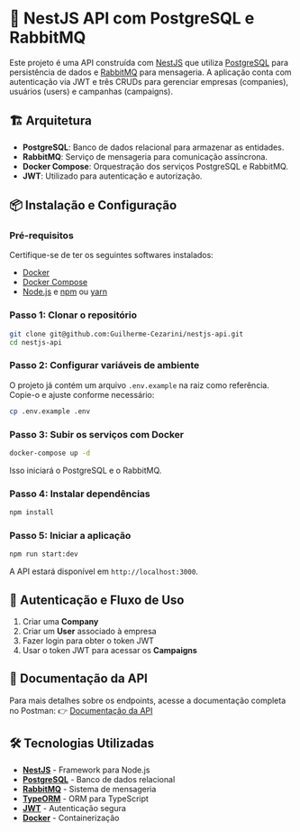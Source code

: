 # 🚀 NestJS API com PostgreSQL e RabbitMQ

Este projeto é uma API construída com [NestJS](https://nestjs.com/) que utiliza [PostgreSQL](https://www.postgresql.org/) para persistência de dados e [RabbitMQ](https://www.rabbitmq.com/) para mensageria. A aplicação conta com autenticação via JWT e três CRUDs para gerenciar empresas (companies), usuários (users) e campanhas (campaigns). 

## 🏗 Arquitetura
- **PostgreSQL**: Banco de dados relacional para armazenar as entidades.
- **RabbitMQ**: Serviço de mensageria para comunicação assíncrona.
- **Docker Compose**: Orquestração dos serviços PostgreSQL e RabbitMQ.
- **JWT**: Utilizado para autenticação e autorização.

## 📦 Instalação e Configuração

### Pré-requisitos
Certifique-se de ter os seguintes softwares instalados:
- [Docker](https://www.docker.com/)
- [Docker Compose](https://docs.docker.com/compose/)
- [Node.js](https://nodejs.org/) e [npm](https://www.npmjs.com/) ou [yarn](https://yarnpkg.com/)

### Passo 1: Clonar o repositório
```sh
git clone git@github.com:Guilherme-Cezarini/nestjs-api.git
cd nestjs-api
```

### Passo 2: Configurar variáveis de ambiente
O projeto já contém um arquivo `.env.example` na raiz como referência. Copie-o e ajuste conforme necessário:
```sh
cp .env.example .env
```

### Passo 3: Subir os serviços com Docker

```sh
docker-compose up -d
```

Isso iniciará o PostgreSQL e o RabbitMQ.

### Passo 4: Instalar dependências
```sh
npm install
```

### Passo 5: Iniciar a aplicação
```sh
npm run start:dev
```
A API estará disponível em `http://localhost:3000`.

## 🔑 Autenticação e Fluxo de Uso

1. Criar uma **Company**
2. Criar um **User** associado à empresa
3. Fazer login para obter o token JWT
4. Usar o token JWT para acessar os **Campaigns**

## 📌 Documentação da API
Para mais detalhes sobre os endpoints, acesse a documentação completa no Postman:
👉 [Documentação da API](https://documenter.getpostman.com/view/8974964/2sAYdkGoTG)

## 🛠 Tecnologias Utilizadas
- **[NestJS](https://nestjs.com/)** - Framework para Node.js
- **[PostgreSQL](https://www.postgresql.org/)** - Banco de dados relacional
- **[RabbitMQ](https://www.rabbitmq.com/)** - Sistema de mensageria
- **[TypeORM](https://typeorm.io/)** - ORM para TypeScript
- **[JWT](https://jwt.io/)** - Autenticação segura
- **[Docker](https://www.docker.com/)** - Containerização


